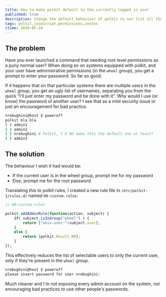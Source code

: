 ```yaml
---
title: How to make polkit default to the currently logged in user
published: true
description: Change the default behaviour of polkit to not list all the admin users when commands need root elevation
tags: polkit,javascript,permissions,centos
ctime: 2019-05-24
---
```


## The problem

Have you ever launched a command that needing root level permissions as a puny normal user? When doing so on systems equipped with polkit, and your user have administrative permissions (in the `wheel` group), you get a prompt to enter your password. So far so good.

If it happens that on that particular systems there are multiple users in the `wheel` group, you get an ugly list of usernames, separating you from the quick "I'll just enter my password and be done with it". Why would I use (or know) the password of another user? I see that as a mild security issue or just an encouragement for bad practice.

```bash
nrebughini@host $ poweroff
polkit bla bla
( ) admin1
( ) admin2
( ) nrebughini # Polkit, Y U NO make this the default one at least?
( ) admin3
```

## The solution

The behaviour I wish it had would be:

- If the current user is in the wheel group, prompt me for my password
- Else, prompt me for the root password

Translating this to polkit rules, I created a new rule file in `/etc/polkit-1/rules.d/` named `00-custom.rules`:

```javascript
// 00-custom.rules

polkit.addAdminRule(function(action, subject) {
    if( subject.isInGroup("wheel") ) {
        return ["unix-user:"+subject.user];
    }
    else {
        return [polkit.Result.NO];
    }
});
```

This effectively reduces the list of selectable users to only the current user, only if they're present in the `wheel` group.

```bash
nrebughini@host $ poweroff
please insert password for user nrebughini:

```

Much cleaner and I'm not exposing every admin account on the system, nor encouraging bad practices to use other people's passwords.